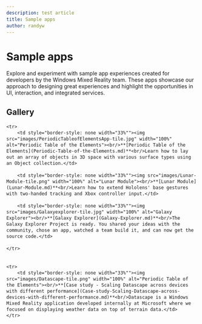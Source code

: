 ```yaml
---
description: test article
title: Sample apps
author: randyw
---
```


# Sample apps

Explore and experiment with sample app experiences created for developers by the Windows Mixed Reality team. These apps showcase our approach to designing great experiences and highlight the opportunities in UI, interaction, and integrated services.

## Gallery

<table style="border-collapse:collapse">

	<tr>
		<td style="border-style: none width="33%""><img src="images/PeriodicTableofElementsApp-tile.jpg" width="100%" alt="Periodic Table of the Elements"><br/>**[Periodic Table of the Elements](Periodic-Table-of-the-Elements.md)**<br/>Learn how to lay out an array of objects in 3D space with various surface types using an Object collection.</td>

		<td style="border-style: none width="33%""><img src="images/Lunar-Module-tile.png" width="100%" alt="Lunar Module"><br/>**[Lunar Module](Lunar-Module.md)**<br/>Learn how to extend Hololens' base gestures with two-handed tracking and Xbox controller input.</td>

		<td style="border-style: none width="33%""><img src="images/Galaxyexplorer-tile.jpg" width="100%" alt="Galaxy Explorer"><br/>**[Galaxy Explorer](Galaxy-Explorer.md)**<br/>The Galaxy Explorer Project is ready. You shared your ideas with the community, chose an app, watched a team build it, and can now get the source code.</td>

	</tr>
	
	
	<tr>
		<td style="border-style: none width="33%""><img src="images/Datascape-tile.png" width="100%" alt="Periodic Table of the Elements"><br/>**[Case study - Scaling Datascape across devices with different performance](Case-study-Scaling-Datascape-across-devices-with-different-performance.md)**<br/>Datascape is a Windows Mixed Reality application developed internally at Microsoft where we focused on displaying weather data on top of terrain data.</td>
	</tr>

</table>

